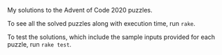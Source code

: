 My solutions to the Advent of Code 2020 puzzles.

To see all the solved puzzles along with execution time, run `rake`.

To test the solutions, which include the sample inputs provided for each puzzle, run `rake test`.
